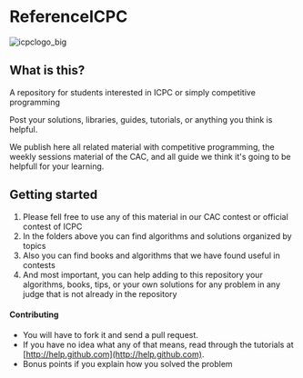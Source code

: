 # ReferenceICPC
![icpclogo_big](https://www.hmc.edu/about-hmc/wp-content/uploads/sites/2/2019/01/icpc19.png)

## What is this?
A repository for students interested in ICPC or simply competitive programming

Post your solutions, libraries, guides, tutorials, or anything you think is helpful.

We publish here all related material with competitive programming, the weekly sessions material of the CAC, and all guide we think it's going to be helpfull for your learning.

## Getting started

 1. Please fell free to use any of this material in our CAC contest or official contest of ICPC
 2. In the folders above you can find algorithms and solutions organized by topics
 3. Also you can find books and algorithms that we have found useful in contests
 4. And most important, you can help adding to this repository your algorithms, books, tips, or your own solutions for any problem in any judge that is not already in the repository

#### Contributing
- You will have to fork it and send a pull request.
- If you have no idea what any of that means, read through the tutorials at [http://help.github.com](http://help.github.com).
- Bonus points if you explain how you solved the problem
